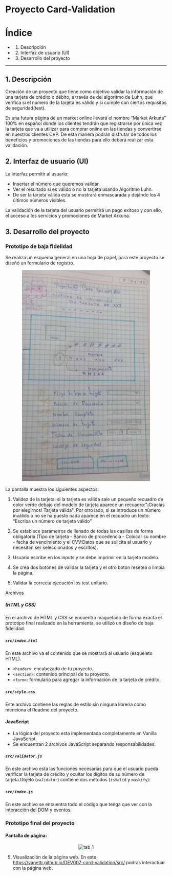 # Proyecto Card-Validation 

# Índice
* 1. Descripción
* 2. Interfaz de usuario (UI)
* 3. Desarrollo del proyecto
***
## 1. Descripción

Creación de un proyecto que tiene como objetivo validar la información de una tarjeta de crédito o débito, a través de del algoritmo de Luhn, que verifica si el número de la tarjeta es válido y si cumple con ciertos requisitos de seguridad(test).

Es una futura página de un market online llevará el nombre “Market Arkuna” 100% en español donde los clientes tendrán que registrarse por única vez la tarjeta que va a utilizar para comprar online en las tiendas y convertirse en nuestros clientes CVP. De esta manera podrán disfrutar de todos los beneficios y promociones de las tiendas para ello deberá realizar esta validación.

## 2. Interfaz de usuario (UI)

La interfaz permitir al usuario:

* Insertar el número que queremos validar.
* Ver el resultado si es válido o no la tarjeta usando Algoritmo Luhn.
* De ser la tarjeta válida esta se mostrará enmascarada y dejándo los 4 últimos números visibles.

La validación de la tarjeta del usuario permitirá un pago exitoso y con ello, el acceso a los servicios y promociones de Market Arkuna.

## 3. Desarrollo del proyecto
  ### Prototipo de baja fidelidad 
Se realiza un esquema general en una hoja de papel, para este proyecto se diseñó un formulario de registro.

<div align="center">
<img src="/src/img-Readme/prototipo.png" width="400" >
</div>

La pantalla muestra los siguientes aspectos:

1. Validez de la tarjeta: si la tarjeta es válida sale un pequeño recuadro de color verde debajo del modelo de tarjeta aparece un recuadro:"¡Gracias por elegirnos! Tarjeta válida". Por otro lado, si se introduce un número inválido o no se ha puesto nada aparece en el recuadro un texto: “Escriba un número de tarjeta válido”

2. Se establece parámetros de llenado de todas las casillas de forma obligatoria (Tipo de tarjeta - Banco de procedencia -  Colocar su nombre - fecha de vencimiento y el CVV:Datos que se solicita al usuario y necesitan ser seleccionados y escritos).

3. Usuario escribe en los inputs y se debe imprimir en la tarjeta modelo.

4. Se crea dos botones de validar la tarjeta y el otro boton resetea o limpia la página.

5. Validar la correcta ejecución los test unitario.

 Archivos 

##### (HTML y CSS)
En el archivo de HTML y CSS se encuentra maquetado de forma exacta el prototipo final realizado en  la herramienta, se utilizó un diseño de baja fidelidad.

##### `src/index.html`

En este archivo va el contenido que se mostrará al usuario (esqueleto HTML).
* `<header>`: encabezado de tu proyecto.
* `<section>`: contenido principal de tu proyecto.
* `<form>`: formulario para agregar la información de la tarjeta de crédito.

##### `src/style.css`

Este archivo contiene las reglas de estilo sin ninguna libreria como menciona el Readme del proyecto.

#### JavaScript 

* La lógica del proyecto esta implementada completamente en Vanilla JavaScript.
* Se encuentran  2 archivos JavaScript separando responsabilidades:

##### `src/validator.js`

En este archivo esta las funciones necesarias para que el usuario pueda verificar la
tarjeta de crédito y ocultar los dígitos de su número de tarjeta.Objeto (`validator`) contiene
dos métodos (`isValid` y `maskify`):

##### `src/index.js`

En este archivo se encuentra todo el código que tenga que ver con la interacción del DOM y eventos.

### Prototipo final del proyecto

  #### Pantalla de página:
  
  <div align="center">
    <img width="539" alt="tab_1" src="/src/img-Readme/diseño-pag1.png">
  </div>


5. Visualización de la página web.
En este https://yanettr.github.io/DEV007-card-validation/src/  podras interactuar con la página web.


